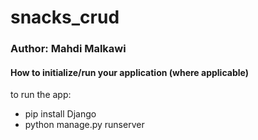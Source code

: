 # snacks_crud


### Author: Mahdi Malkawi
#### How to initialize/run your application (where applicable)
to run the app:
- pip install Django
- python manage.py runserver
